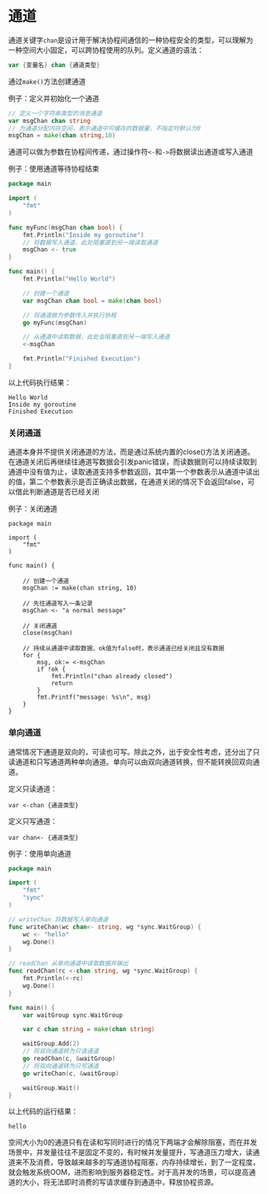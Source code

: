 # 通道

通道关键字`chan`是设计用于解决协程间通信的一种协程安全的类型，可以理解为一种空间大小固定，可以跨协程使用的队列。定义通道的语法：

```go
var {变量名} chan {通道类型}
```

通过`make()`方法创建通道

例子：定义并初始化一个通道

```go
// 定义一个字符串类型的消息通道
var msgChan chan string
// 为通道分配内存空间，表示通道中可缓存的数据量，不指定时默认为0
msgChan = make(chan string,10)
```

通道可以做为参数在协程间传递，通过操作符`<-`和`->`将数据读出通道或写入通道

例子：使用通道等待协程结束

```go
package main

import (
	"fmt"
)

func myFunc(msgChan chan bool) {
	fmt.Println("Inside my goroutine")
	// 将数据写入通道，此处阻塞直到另一端读取通道
	msgChan <- true
}

func main() {
	fmt.Println("Hello World")

	// 创建一个通道
	var msgChan chan bool = make(chan bool)

	// 将通道做为参数传入并执行协程
	go myFunc(msgChan)

	// 从通道中读取数据，此处会阻塞直到另一端写入通道
	<-msgChan

	fmt.Println("Finished Execution")
}
```

以上代码执行结果：

```text
Hello World
Inside my goroutine
Finished Execution
```

### 关闭通道

通道本身并不提供关闭通道的方法，而是通过系统内置的close\(\)方法关闭通道。在通道关闭后再继续往通道写数据会引发panic错误，而读数据则可以持续读取到通道中没有值为止，读取通道支持多参数返回，其中第一个参数表示从通道中读出的值，第二个参数表示是否正确读出数据，在通道关闭的情况下会返回false，可以借此判断通道是否已经关闭

例子：关闭通道

```text
package main

import (
	"fmt"
)

func main() {

	// 创建一个通道
	msgChan := make(chan string, 10)

	// 先往通道写入一条记录
	msgChan <- "a normal message"
	
	// 关闭通道
	close(msgChan)

	// 持续从通道中读取数据，ok值为false时，表示通道已经关闭且没有数据
	for {
		msg, ok:= <-msgChan
		if !ok {
			fmt.Println("chan already closed")
			return
		}
		fmt.Printf("message: %s\n", msg)
	}
}
```

### 单向通道

通常情况下通道是双向的，可读也可写。除此之外，出于安全性考虑，还分出了只读通道和只写通道两种单向通道。单向可以由双向通道转换，但不能转换回双向通道。

定义只读通道：

```text
var <-chan {通道类型}
```

定义只写通道：

```text
var chan<- {通道类型}
```

例子：使用单向通道

```go
package main

import (
	"fmt"
	"sync"
)

// writeChan 将数据写入单向通道
func writeChan(wc chan<- string, wg *sync.WaitGroup) {
	wc <- "hello"
	wg.Done()
}

// readChan 从单向通道中读取数据并输出
func readChan(rc <-chan string, wg *sync.WaitGroup) {
	fmt.Println(<-rc)
	wg.Done()
}

func main() {
	var waitGroup sync.WaitGroup

	var c chan string = make(chan string)

	waitGroup.Add(2)
	// 将双向通道转为只读通道
	go readChan(c, &waitGroup)
	// 将双向通道转为只写通道
	go writeChan(c, &waitGroup)

	waitGroup.Wait()
}

```

以上代码的运行结果：

```text
hello
```

空间大小为0的通道只有在读和写同时进行的情况下两端才会解除阻塞，而在并发场景中，并发量往往不是固定不变的，有时候并发量提升，写通道压力增大，读通道来不及消费，导致越来越多的写通道协程阻塞，内存持续增长，到了一定程度，就会触发系统OOM，进而影响到服务器稳定性。对于高并发的场景，可以提高通道的大小，将无法即时消费的写请求缓存到通道中，释放协程资源。



